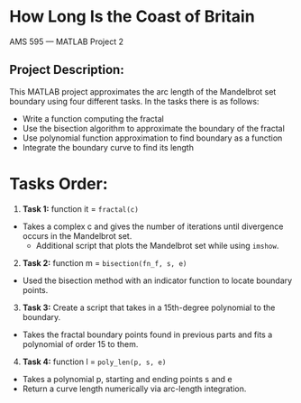 # How Long Is the Coast of Britain
AMS 595 — MATLAB Project 2

## Project Description:
This MATLAB project approximates the arc length of the Mandelbrot set boundary using four different tasks. In the tasks there is as follows: 

  - Write a function computing the fractal
  - Use the bisection algorithm to approximate the boundary of the fractal
  - Use polynomial function approximation to find boundary as a function
  - Integrate the boundary curve to find its length

# Tasks Order:
1. **Task 1:** function it = `fractal(c)`
- Takes a complex c and gives the number of iterations until divergence occurs in the Mandelbrot set.
  - Additional script that plots the Mandelbrot set while using `imshow`.
    
2. **Task 2:** function m = `bisection(fn_f, s, e)`
- Used the bisection method with an indicator function to locate boundary points.
  
3. **Task 3:** Create a script that takes in a 15th-degree polynomial to the boundary.
- Takes the fractal boundary points found in previous parts and fits a polynomial of order 15 to them.
  
4. **Task 4:**  function l = `poly_len(p, s, e)`
- Takes a polynomial p, starting and ending points s and e
- Return a curve length numerically via arc-length integration.
